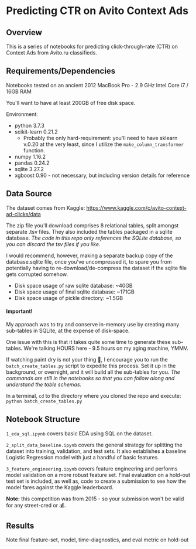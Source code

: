 # Predicting CTR on Avito Context Ads

## Overview

This is a series of notebooks for predicting click-through-rate (CTR) on Context
Ads from Avito.ru classifieds.  

## Requirements/Dependencies
Notebooks tested on an ancient 2012 MacBook Pro - 2.9 GHz Intel Core i7 / 16GB RAM

You'll want to have at least 200GB of free disk space.

Environment:
- python 3.7.3 
- scikit-learn 0.21.2
    - Probably the only hard-requirement: you'll need to have sklearn v.0.20
at the very least, since I utilize the `make_column_transformer` function.
- numpy 1.16.2
- pandas 0.24.2
- sqlite 3.27.2
- xgboost 0.90 - not necessary, but including version details for reference

## Data Source
The dataset comes from Kaggle: https://www.kaggle.com/c/avito-context-ad-clicks/data

The zip file you'll download comprises 8 relational tables, split amongst separate
.tsv files. They also included the tables packaged in a sqlite database.  *The code 
in this repo only references the SQLite database, so you can discard the tsv files
if you like.*

I would recommend, however, making a separate backup copy of the 
database.sqlite file, once you've uncompressed it, to spare you from potentially having 
to re-download/de-compress the dataset if the sqlite file gets corrupted somehow.

- Disk space usage of raw sqlite database: ~40GB
- Disk space usage of final sqlite database: ~171GB
- Disk space usage of pickle directory: ~1.5GB

#### Important!
My approach was to try and conserve in-memory use by creating many sub-tables in
SQLite, at the expense of disk-space. 

One issue with this is that it takes quite some time to generate these sub-tables.  We're talking HOURS here - 9.5 hours on my aging machine, YMMV.  

If watching paint dry is not your thing :nail_care:, I encourage you to run the 
`batch_create_tables.py` script to expedite this process.  Set it up in the background, or 
overnight, and it will build all the sub-tables for you.  *The commands are still 
in the notebooks so that you can follow along and understand the table schemas.*

In a terminal, `cd` to the directory where you cloned the repo and execute:
`python batch_create_tables.py`

## Notebook Structure

`1_eda_sql.ipynb` covers basic EDA using SQL on the dataset.

`2_split_data_baseline.ipynb` covers the general strategy for splitting the dataset
into training, validation, and test sets.  It also establishes a baseline Logistic Regression
model with just a handful of basic features.

`3_feature_engineering.ipynb` covers feature engineering and performs model validation on a 
more robust feature set.  Final evaluation on a hold-out test set is included, as well as,
code to create a submission to see how the model fares against the Kaggle leaderboard.

**Note:** this competition was from 2015 - so your submission won't be valid for any street-cred 
or :moneybag:.

## Results

Note final feature-set, model, time-diagnostics, and eval metric on hold-out
